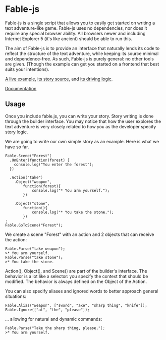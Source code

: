 Fable-js
========

Fable-js is a single script that allows you to easily get started on writing a 
text adventure-like game. Fable-js uses no dependencies, nor does it require any
special browser ability. All browsers newer and including Internet Explorer 5 (it's like ancient)
should be able to run this.

The aim of Fable-js is to provide an interface that naturally lends 
its code to reflect the structure of the text adventure, while keeping its source minimal and dependence-free.
As such, Fable-js is purely general: no other tools are given. (Though the example can get you started on a 
frontend that best suits your intentions).


[A live example](https://jcorks.github.io/fable-js/), [its story source](https://jcorks.github.io/fable-js/story.js), and [its driving logic](https://jcorks.github.io/fable-js/frontend-logic.js).

[Documentation](https://jcorks.github.io/fable-js/docs/html/namespaceFableJS.html)



Usage
-----

Once you include fable.js, you can write your story. Story writing 
is done through the builder interface. You may notice that how the user 
explores the text adventure is very closely related to how you as the developer 
specify story logic. 

We are going to write our own simple story as an example.
Here is what we have so far.


    Fable.Scene("Forest")
      .OnEnter(function(forest) {
        console.log("You enter the forest");
      })
        
      .Action("take")
        .Object("weapon", 
            function(forest){
                console.log("* You arm yourself.");
            })
        
        .Object("stone",
            function(){
                console.log("* You take the stone.");
            })
    ;
    Fable.GoToScene("Forest");


We create a scene "Forest" with an action and 2 objects that can receive the action:

    Fable.Parse("take weapon"); 
    >* You arm yourself.
    Fable.Parse("take stone");
    >* You take the stone.
    



Action(), Object(), and Scene() are part of the builder's interface. The behavior 
is a lot like a selector: you specify the context that should be modified. The behavior is 
always defined on the Object of the Action.

You can also specify aliases and ignored words to better approach general situations:

    Fable.Alias("weapon", ["sword", "axe", "sharp thing", "knife"]);
    Fable.Ignore(["at", "the", "please"]);

... allowing for natural and dynamic commands:

    Fable.Parse("Take the sharp thing, please.");
    >* You arm yourself.


